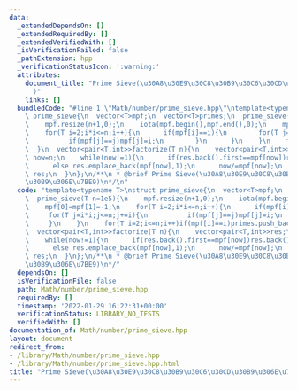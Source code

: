 ```yaml
---
data:
  _extendedDependsOn: []
  _extendedRequiredBy: []
  _extendedVerifiedWith: []
  _isVerificationFailed: false
  _pathExtension: hpp
  _verificationStatusIcon: ':warning:'
  attributes:
    document_title: "Prime Sieve(\u30A8\u30E9\u30C8\u30B9\u30C6\u30CD\u30B9\u306E\u7BE9\
      )"
    links: []
  bundledCode: "#line 1 \"Math/number/prime_sieve.hpp\"\ntemplate<typename T>\nstruct\
    \ prime_sieve{\n  vector<T>mpf;\n  vector<T>primes;\n  prime_sieve(T n=1e5){\n\
    \    mpf.resize(n+1,0);\n    iota(mpf.begin(),mpf.end(),0);\n    mpf[0]=mpf[1]=-1;\n\
    \    for(T i=2;i*i<=n;i++){\n      if(mpf[i]==i){\n        for(T j=i*i;j<=n;j+=i){\n\
    \          if(mpf[j]==j)mpf[j]=i;\n        }\n      }\n    }\n    for(T i=2;i<=n;i++)if(mpf[i]==i)primes.push_back(i);\n\
    \  }\n  vector<pair<T,int>>factorize(T n){\n    vector<pair<T,int>>res;\n    T\
    \ now=n;\n    while(now!=1){\n      if(res.back().first==mpf[now])res.back().second++;\n\
    \      else res.emplace_back(mpf[now],1);\n      now/=mpf[now];\n    }\n    return\
    \ res;\n  }\n};\n/**\n * @brief Prime Sieve(\u30A8\u30E9\u30C8\u30B9\u30C6\u30CD\
    \u30B9\u306E\u7BE9)\n*/\n"
  code: "template<typename T>\nstruct prime_sieve{\n  vector<T>mpf;\n  vector<T>primes;\n\
    \  prime_sieve(T n=1e5){\n    mpf.resize(n+1,0);\n    iota(mpf.begin(),mpf.end(),0);\n\
    \    mpf[0]=mpf[1]=-1;\n    for(T i=2;i*i<=n;i++){\n      if(mpf[i]==i){\n   \
    \     for(T j=i*i;j<=n;j+=i){\n          if(mpf[j]==j)mpf[j]=i;\n        }\n \
    \     }\n    }\n    for(T i=2;i<=n;i++)if(mpf[i]==i)primes.push_back(i);\n  }\n\
    \  vector<pair<T,int>>factorize(T n){\n    vector<pair<T,int>>res;\n    T now=n;\n\
    \    while(now!=1){\n      if(res.back().first==mpf[now])res.back().second++;\n\
    \      else res.emplace_back(mpf[now],1);\n      now/=mpf[now];\n    }\n    return\
    \ res;\n  }\n};\n/**\n * @brief Prime Sieve(\u30A8\u30E9\u30C8\u30B9\u30C6\u30CD\
    \u30B9\u306E\u7BE9)\n*/"
  dependsOn: []
  isVerificationFile: false
  path: Math/number/prime_sieve.hpp
  requiredBy: []
  timestamp: '2022-01-29 16:22:31+00:00'
  verificationStatus: LIBRARY_NO_TESTS
  verifiedWith: []
documentation_of: Math/number/prime_sieve.hpp
layout: document
redirect_from:
- /library/Math/number/prime_sieve.hpp
- /library/Math/number/prime_sieve.hpp.html
title: "Prime Sieve(\u30A8\u30E9\u30C8\u30B9\u30C6\u30CD\u30B9\u306E\u7BE9)"
---
```


